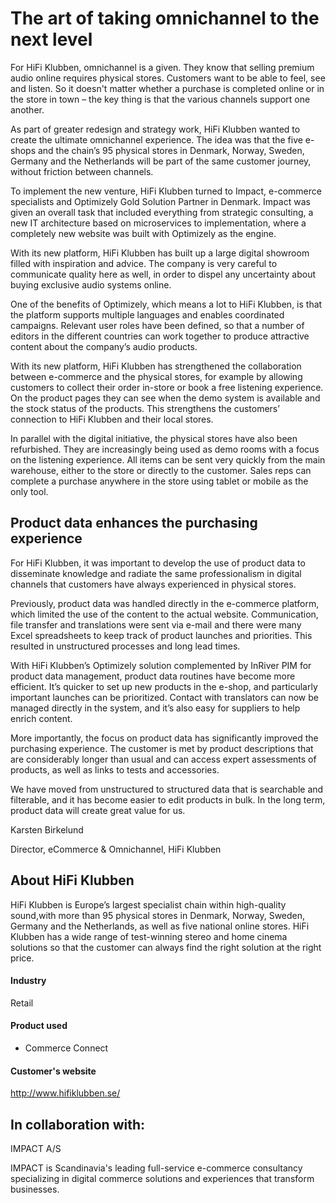 # The art of taking omnichannel to the next level

For HiFi Klubben, omnichannel is a given. They know that selling premium audio
online requires physical stores. Customers want to be able to feel, see and
listen. So it doesn't matter whether a purchase is completed online or in the
store in town – the key thing is that the various channels support one another.

As part of greater redesign and strategy work, HiFi Klubben wanted to create the
ultimate omnichannel experience. The idea was that the five e-shops and the
chain’s 95 physical stores in Denmark, Norway, Sweden, Germany and the
Netherlands will be part of the same customer journey, without friction between
channels.

To implement the new venture, HiFi Klubben turned to Impact, e-commerce
specialists and Optimizely Gold Solution Partner in Denmark. Impact was given an
overall task that included everything from strategic consulting, a new IT
architecture based on microservices to implementation, where a completely new
website was built with Optimizely as the engine.

With its new platform, HiFi Klubben has built up a large digital showroom filled
with inspiration and advice. The company is very careful to communicate quality
here as well, in order to dispel any uncertainty about buying exclusive audio
systems online.

One of the benefits of Optimizely, which means a lot to HiFi Klubben, is that
the platform supports multiple languages and enables coordinated campaigns.
Relevant user roles have been defined, so that a number of editors in the
different countries can work together to produce attractive content about the
company’s audio products.

With its new platform, HiFi Klubben has strengthened the collaboration between
e-commerce and the physical stores, for example by allowing customers to collect
their order in-store or book a free listening experience. On the product pages
they can see when the demo system is available and the stock status of the
products. This strengthens the customers’ connection to HiFi Klubben and their
local stores.

In parallel with the digital initiative, the physical stores have also been
refurbished. They are increasingly being used as demo rooms with a focus on the
listening experience. All items can be sent very quickly from the main
warehouse, either to the store or directly to the customer. Sales reps can
complete a purchase anywhere in the store using tablet or mobile as the only
tool.

## **Product data enhances the purchasing experience**

For HiFi Klubben, it was important to develop the use of product data to
disseminate knowledge and radiate the same professionalism in digital channels
that customers have always experienced in physical stores.

Previously, product data was handled directly in the e-commerce platform, which
limited the use of the content to the actual website. Communication, file
transfer and translations were sent via e-mail and there were many Excel
spreadsheets to keep track of product launches and priorities. This resulted in
unstructured processes and long lead times.

With HiFi Klubben’s Optimizely solution complemented by InRiver PIM for product
data management, product data routines have become more efficient. It’s quicker
to set up new products in the e-shop, and particularly important launches can be
prioritized. Contact with translators can now be managed directly in the system,
and it’s also easy for suppliers to help enrich content.

More importantly, the focus on product data has significantly improved the
purchasing experience. The customer is met by product descriptions that are
considerably longer than usual and can access expert assessments of products, as
well as links to tests and accessories.

We have moved from unstructured to structured data that is searchable and
filterable, and it has become easier to edit products in bulk. In the long term,
product data will create great value for us.

Karsten Birkelund

Director, eCommerce & Omnichannel, HiFi Klubben

## **About HiFi Klubben**

HiFi Klubben is Europe’s largest specialist chain within high-quality sound,with
more than 95 physical stores in Denmark, Norway, Sweden, Germany and the
Netherlands, as well as five national online stores. HiFi Klubben has a wide
range of test-winning stereo and home cinema solutions so that the customer can
always find the right solution at the right price.

#### Industry

Retail

#### Product used

- Commerce Connect

#### Customer's website

http://www.hifiklubben.se/

## In collaboration with:

IMPACT A/S

IMPACT is Scandinavia's leading full-service e-commerce consultancy specializing
in digital commerce solutions and experiences that transform businesses.
